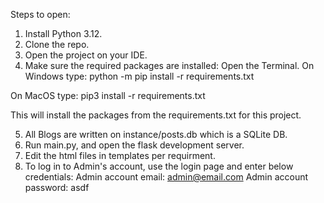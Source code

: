 Steps to open:

1. Install Python 3.12.
2. Clone the repo.
3. Open the project on your IDE.
4. Make sure the required packages are installed: Open the Terminal.
On Windows type: python -m pip install -r requirements.txt

On MacOS type: pip3 install -r requirements.txt

This will install the packages from the requirements.txt for this project.

5. All Blogs are written on instance/posts.db which is a SQLite DB.
6. Run main.py, and open the flask development server.
7. Edit the html files in templates per requirment.
8. To log in to Admin's account, use the login page and enter below credentials:
Admin account email: admin@email.com
Admin account password: asdf
